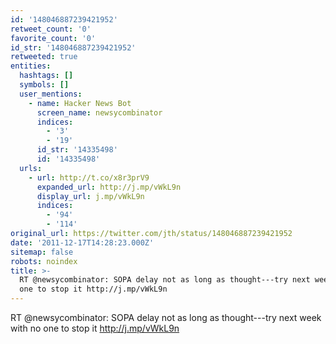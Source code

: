 ```yaml
---
id: '148046887239421952'
retweet_count: '0'
favorite_count: '0'
id_str: '148046887239421952'
retweeted: true
entities:
  hashtags: []
  symbols: []
  user_mentions:
    - name: Hacker News Bot
      screen_name: newsycombinator
      indices:
        - '3'
        - '19'
      id_str: '14335498'
      id: '14335498'
  urls:
    - url: http://t.co/x8r3prV9
      expanded_url: http://j.mp/vWkL9n
      display_url: j.mp/vWkL9n
      indices:
        - '94'
        - '114'
original_url: https://twitter.com/jth/status/148046887239421952
date: '2011-12-17T14:28:23.000Z'
sitemap: false
robots: noindex
title: >-
  RT @newsycombinator: SOPA delay not as long as thought---try next week with no
  one to stop it http://j.mp/vWkL9n
---
```


RT @newsycombinator: SOPA delay not as long as thought---try next week with no one to stop it http://j.mp/vWkL9n